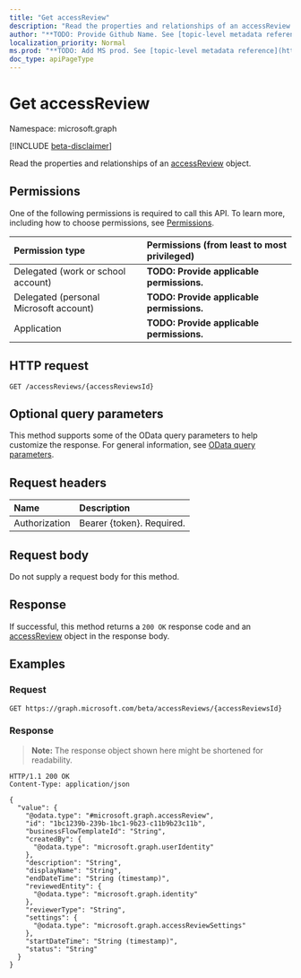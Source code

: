 ```yaml
---
title: "Get accessReview"
description: "Read the properties and relationships of an accessReview object."
author: "**TODO: Provide Github Name. See [topic-level metadata reference](https://msgo.azurewebsites.net/add/document/guidelines/metadata.html#topic-level-metadata)**"
localization_priority: Normal
ms.prod: "**TODO: Add MS prod. See [topic-level metadata reference](https://msgo.azurewebsites.net/add/document/guidelines/metadata.html#topic-level-metadata)**"
doc_type: apiPageType
---
```


# Get accessReview
Namespace: microsoft.graph

[!INCLUDE [beta-disclaimer](../../includes/beta-disclaimer.md)]

Read the properties and relationships of an [accessReview](../resources/accessreview.md) object.

## Permissions
One of the following permissions is required to call this API. To learn more, including how to choose permissions, see [Permissions](/graph/permissions-reference).

|Permission type|Permissions (from least to most privileged)|
|:---|:---|
|Delegated (work or school account)|**TODO: Provide applicable permissions.**|
|Delegated (personal Microsoft account)|**TODO: Provide applicable permissions.**|
|Application|**TODO: Provide applicable permissions.**|

## HTTP request

<!-- {
  "blockType": "ignored"
}
-->
``` http
GET /accessReviews/{accessReviewsId}
```

## Optional query parameters
This method supports some of the OData query parameters to help customize the response. For general information, see [OData query parameters](/graph/query-parameters).

## Request headers
|Name|Description|
|:---|:---|
|Authorization|Bearer {token}. Required.|

## Request body
Do not supply a request body for this method.

## Response

If successful, this method returns a `200 OK` response code and an [accessReview](../resources/accessreview.md) object in the response body.

## Examples

### Request
<!-- {
  "blockType": "request",
  "name": "get_accessreview"
}
-->
``` http
GET https://graph.microsoft.com/beta/accessReviews/{accessReviewsId}
```


### Response
>**Note:** The response object shown here might be shortened for readability.
<!-- {
  "blockType": "response",
  "truncated": true,
  "@odata.type": "microsoft.graph.accessReview"
}
-->
``` http
HTTP/1.1 200 OK
Content-Type: application/json

{
  "value": {
    "@odata.type": "#microsoft.graph.accessReview",
    "id": "1bc1239b-239b-1bc1-9b23-c11b9b23c11b",
    "businessFlowTemplateId": "String",
    "createdBy": {
      "@odata.type": "microsoft.graph.userIdentity"
    },
    "description": "String",
    "displayName": "String",
    "endDateTime": "String (timestamp)",
    "reviewedEntity": {
      "@odata.type": "microsoft.graph.identity"
    },
    "reviewerType": "String",
    "settings": {
      "@odata.type": "microsoft.graph.accessReviewSettings"
    },
    "startDateTime": "String (timestamp)",
    "status": "String"
  }
}
```

